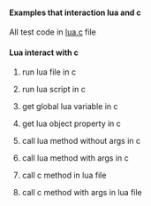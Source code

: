 #### Examples that interaction lua and c
All test code in [lua.c](https://github.com/richieyan/LuaAndCExamples/blob/master/src/lua.c) file

#### Lua interact with c
1. run lua file in c
  
2. run lua script in c

3. get global lua variable in c

4. get lua object property in c

5. call lua method without args in c

6. call lua method with args in c

7. call c method in lua file

8. call c method with args in lua file


